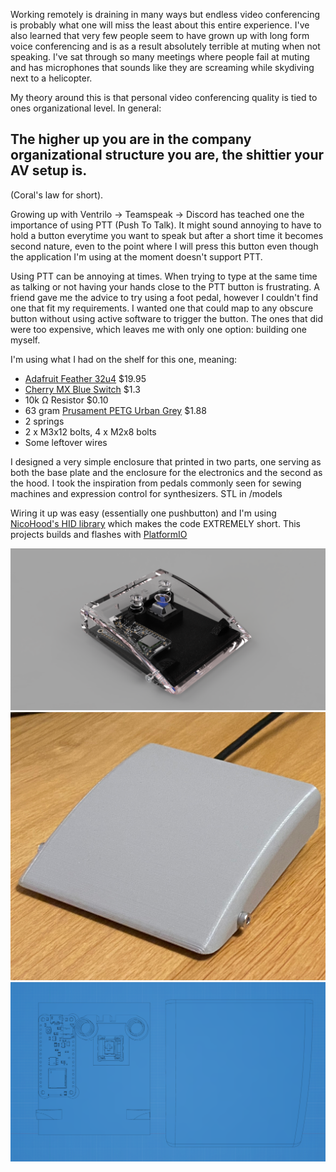 Working remotely is draining in many ways but endless video conferencing is probably what one will miss the least about this entire experience. I've also learned that very few people seem to have grown up with long form voice conferencing and is as a result absolutely terrible at muting when not speaking. I've sat through so many meetings where people fail at muting and has microphones that sounds like they are screaming while skydiving next to a helicopter.

My theory around this is that personal video conferencing quality is tied to ones organizational level. In general:

## The higher up you are in the company organizational structure you are, the shittier your AV setup is.

(Coral's law for short).

Growing up with Ventrilo -> Teamspeak -> Discord has teached one the importance of using PTT (Push To Talk). It might sound annoying to have to hold a button everytime you want to speak but after a short time it becomes second nature, even to the point where I will press this button even though the application I'm using at the moment doesn't support PTT.

Using PTT can be annoying at times. When trying to type at the same time as talking or not having your hands close to the PTT button is frustrating. A friend gave me the advice to try using a foot pedal, however I couldn't find one that fit my requirements. I wanted one that could map to any obscure button without using active software to trigger the button. The ones that did were too expensive, which leaves me with only one option: building one myself.

I'm using what I had on the shelf for this one, meaning:

- [Adafruit Feather 32u4](https://www.adafruit.com/product/2771) $19.95
- [Cherry MX Blue Switch](https://www.amazon.com/Cherry-switches-MX1AG1NN-Mechanical-Keyboard/dp/B07RQTNS58) $1.3
- 10k Ω Resistor $0.10
- 63 gram [Prusament PETG Urban Grey](https://shop.prusa3d.com/en/prusament/924-prusament-petg-urban-grey-1kg.html) $1.88
- 2 springs
- 2 x M3x12 bolts, 4 x M2x8 bolts
- Some leftover wires

I designed a very simple enclosure that printed in two parts, one serving as both the base plate and the enclosure for the electronics and the second as the hood. I took the inspiration from pedals commonly seen for sewing machines and expression control for synthesizers. STL in /models

Wiring it up was easy (essentially one pushbutton) and I'm using [NicoHood's HID library](https://github.com/NicoHood/HID) which makes the code EXTREMELY short. This projects builds and flashes with [PlatformIO](https://platformio.org/)

![image](https://github.com/coral/footpedal/blob/main/_allrender.png?raw=true)
![image](https://github.com/coral/footpedal/blob/main/_realright.jpg?raw=true)
![image](https://github.com/coral/footpedal/blob/main/_blueprint.png?raw=true)
